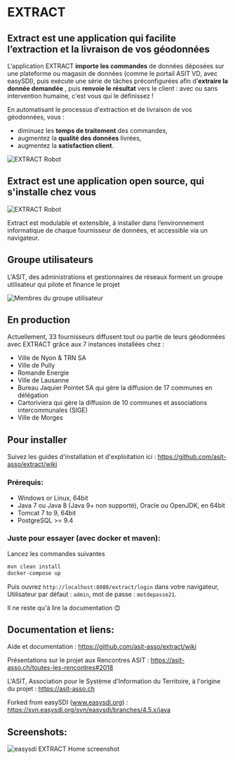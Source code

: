 EXTRACT
======

## Extract est une application qui facilite l’extraction et la livraison de vos géodonnées

L'application EXTRACT **importe les commandes** de données déposées sur une plateforme ou magasin de données (comme le portail ASIT VD, avec easySDI), puis exécute une série de tâches préconfigurées afin d'**extraire la donnée demandée** , puis **renvoie le résultat** vers le client : avec ou sans intervention humaine, c'est vous qui le définissez !

En automatisant le processus d'extraction et de livraison de vos géodonnées, vous :

* diminuez les **temps de traitement** des commandes,
* augmentez la **qualité des données** livrées,
* augmentez la **satisfaction client**. 

![EXTRACT Robot](https://raw.githubusercontent.com/wiki/asit-asso/extract/images/extract_robot.png)

## Extract est une application open source, qui s'installe chez vous 

![EXTRACT Robot](https://raw.githubusercontent.com/wiki/asit-asso/extract/images/shema_global_transparent2.png)

Extract est modulable et extensible, à installer dans l’environnement informatique de chaque fournisseur de données, et accessible via un navigateur.

## Groupe utilisateurs

L'ASIT, des administrations et gestionnaires de réseaux forment un groupe utilisateur qui pilote et finance le projet

![Membres du groupe utilisateur](https://raw.githubusercontent.com/wiki/asit-asso/extract/images/extract_sponsors.png)

## En production 

Actuellement, 33 fournisseurs diffusent tout ou partie de leurs géodonnées avec EXTRACT grâce aux 7 instances installées chez :

* Ville de Nyon & TRN SA
* Ville de Pully
* Romande Energie
* Ville de Lausanne
* Bureau Jaquier Pointet SA qui gère la diffusion de 17 communes en délégation
* Cartoriviera qui gère la diffusion de 10 communes et associations intercommunales (SIGE)
* Ville de Morges

## Pour installer

Suivez les guides d'installation et d'exploitation ici : https://github.com/asit-asso/extract/wiki

### Prérequis:
* Windows or Linux, 64bit
* Java 7 ou Java 8 (Java 9+ non supporté), Oracle ou OpenJDK, en 64bit
* Tomcat 7 to 9, 64bit
* PostgreSQL >= 9.4

### Juste pour essayer (avec docker et maven):

Lancez les commandes suivantes 
```bash
mvn clean install
docker-compose up
```
Puis ouvrez `http://localhost:8080/extract/login` dans votre navigateur,\
Utilisateur par défaut : `admin`, mot de passe : `motdepasse21`.

Il ne reste qu'à lire la documentation 😊

## Documentation et liens:

Aide et documentation : https://github.com/asit-asso/extract/wiki

Présentations sur le projet aux Rencontres ASIT : https://asit-asso.ch/toutes-les-rencontres#2018

L'ASIT, Association pour le Système d'Information du Territoire, à l'origine du projet : https://asit-asso.ch

Forked from easySDI (www.easysdi.org) : https://svn.easysdi.org/svn/easysdi/branches/4.5.x/java

## Screenshots:

![easysdi EXTRACT Home screenshot](https://raw.githubusercontent.com/wiki/asit-asso/extract/images/screenshots/extract_home_logo2_2x.png)
